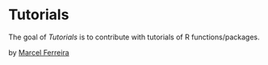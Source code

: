 
<!-- README.md is generated from README.Rmd. Please edit that file -->

# Tutorials

<!-- badges: start -->
<!-- badges: end -->

The goal of *Tutorials* is to contribute with tutorials of R
functions/packages.

by [Marcel Ferreira](www.github.com/marceelrf)
